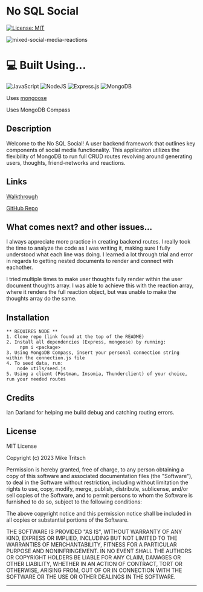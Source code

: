# No SQL Social

[![License: MIT](https://img.shields.io/badge/License-MIT-yellow.svg)](https://opensource.org/licenses/MIT)

![mixed-social-media-reactions](https://github.com/MikeTritsch/no-sql-social/assets/122573481/a9cce6c5-ba35-4783-8c78-a1132b0d45b4)


# 💻 Built Using...
![JavaScript](https://img.shields.io/badge/javascript-%23323330.svg?style=for-the-badge&logo=javascript&logoColor=%23F7DF1E)
![NodeJS](https://img.shields.io/badge/node.js-6DA55F?style=for-the-badge&logo=node.js&logoColor=white)
![Express.js](https://img.shields.io/badge/express.js-%23404d59.svg?style=for-the-badge&logo=express&logoColor=%2361DAFB)
![MongoDB](https://img.shields.io/badge/MongoDB-%234ea94b.svg?style=for-the-badge&logo=mongodb&logoColor=white)

Uses [mongoose](https://www.npmjs.com/package/mongoose)

Uses MongoDB Compass

## Description

Welcome to the No SQL Social! A user backend framework that outlines key components of social media functionality. This applicaiton utilizes the flexibility of MongoDB to run full CRUD routes revolving around generating users, thoughts, friend-networks and reactions.

## Links

[Walkthrough](https://drive.google.com/file/d/1P3huquliGu_jQng7oc3jJTBq7h--mwWK/view?usp=sharing)

[GitHub Repo](https://github.com/MikeTritsch/no-sql-social)

## What comes next? and other issues...

I always appreciate more practice in creating backend routes. I really took the time to analyze the code as I was writing it, making sure I fully understood what each line was doing. I learned a lot through trial and error in regards to getting nested documents to render and connect with eachother.

I tried multiple times to make user thoughts fully render within the user document thoughts array. I was able to achieve this with the reaction array, where it renders the full reaction object, but was unable to make the thoughts array do the same.

## Installation

    ** REQUIRES NODE **
    1. Clone repo (link found at the top of the README)
    2. Install all dependencies (Express, mongoose) by running:
         npm i <package>
    3. Using MongoDB Compass, insert your personal connection string within the connection.js file
    4. To seed data, run:
        node utils/seed.js
    5. Using a client (Postman, Insomia, Thunderclient) of your choice, run your needed routes

## Credits

Ian Darland for helping me build debug and catching routing errors.

## License

MIT License

Copyright (c) 2023 Mike Tritsch

Permission is hereby granted, free of charge, to any person obtaining a copy
of this software and associated documentation files (the "Software"), to deal
in the Software without restriction, including without limitation the rights
to use, copy, modify, merge, publish, distribute, sublicense, and/or sell
copies of the Software, and to permit persons to whom the Software is
furnished to do so, subject to the following conditions:

The above copyright notice and this permission notice shall be included in all
copies or substantial portions of the Software.

THE SOFTWARE IS PROVIDED "AS IS", WITHOUT WARRANTY OF ANY KIND, EXPRESS OR
IMPLIED, INCLUDING BUT NOT LIMITED TO THE WARRANTIES OF MERCHANTABILITY,
FITNESS FOR A PARTICULAR PURPOSE AND NONINFRINGEMENT. IN NO EVENT SHALL THE
AUTHORS OR COPYRIGHT HOLDERS BE LIABLE FOR ANY CLAIM, DAMAGES OR OTHER
LIABILITY, WHETHER IN AN ACTION OF CONTRACT, TORT OR OTHERWISE, ARISING FROM,
OUT OF OR IN CONNECTION WITH THE SOFTWARE OR THE USE OR OTHER DEALINGS IN THE
SOFTWARE.

---